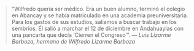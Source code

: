 > “Wilfredo quería ser médico. Era un buen alumno, terminó el colegio en Abancay y se había matriculado en una academia preuniversitaria. Para los gastos de sus estudios, salíamos a buscar trabajo en los sembríos. Él salió a marchar el 12 de diciembre en Andahuaylas con una pancarta que decía ‘Cierren el Congreso’”.
> — <cite>Luis Lizarme Barboza, hermano de Wilfredo Lizarme Barboza</cite>
